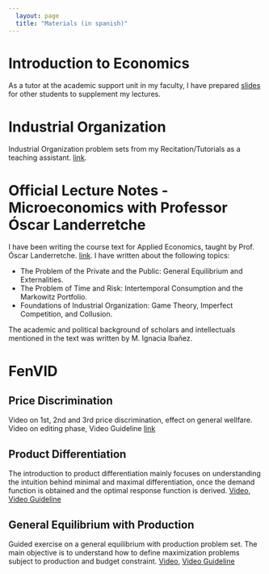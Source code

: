 ```yaml
---
  layout: page
  title: "Materials (in spanish)"
---
```


# Introduction to Economics
As a tutor at the academic support unit in my faculty, I have prepared [slides](assets/otono2025.pdf) for other students to supplement my lectures.

# Industrial Organization
Industrial Organization problem sets from my Recitation/Tutorials as a teaching assistant. [link](assets/IO_ayud.pdf).
 
# Official Lecture Notes - Microeconomics with Professor Óscar Landerretche
I have been writing the course text for Applied Economics, taught by Prof. Óscar Landerretche. [link](assets/ecopol.pdf). I have written about the following topics:
- The Problem of the Private and the Public: General Equilibrium and Externalities.
- The Problem of Time and Risk: Intertemporal Consumption and the Markowitz Portfolio.
- Foundations of Industrial Organization: Game Theory, Imperfect Competition, and Collusion.

The academic and political background of scholars and intellectuals mentioned in the text was written by M. Ignacia Ibañez.

# FenVID

## Price Discrimination
Video on 1st, 2nd and 3rd price discrimination, effect on general wellfare. Video on editing phase, Video Guideline [link](assets/disc.pdf)

## Product Differentiation
The introduction to product differentiation mainly focuses on understanding the intuition behind minimal and maximal differentiation, once the demand function is obtained and the optimal response function is derived. [Video](https://youtu.be/p7UcJlSK_qY?si=CecJ5Q1rEyIp3g2C), [Video Guideline](assets/hotelling.pdf)

## General Equilibrium with Production
Guided exercise on a general equilibrium with production problem set. The main objective is to understand how to define maximization problems subject to production and budget constraint. [Video](https://youtu.be/NgxHDSLMPbo?si=gaVw4cDE1Kq89EQ_), [Video Guideline](assets/general.pdf)
